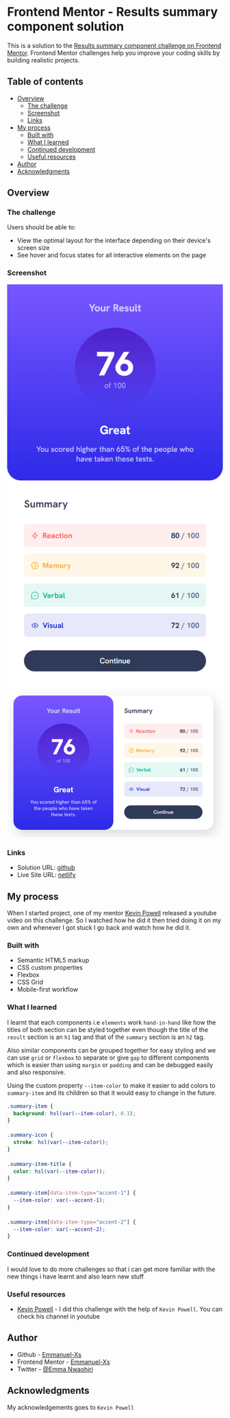 # Frontend Mentor - Results summary component solution

This is a solution to the [Results summary component challenge on Frontend Mentor](https://www.frontendmentor.io/challenges/results-summary-component-CE_K6s0maV). Frontend Mentor challenges help you improve your coding skills by building realistic projects.

## Table of contents

- [Overview](#overview)
  - [The challenge](#the-challenge)
  - [Screenshot](#screenshot)
  - [Links](#links)
- [My process](#my-process)
  - [Built with](#built-with)
  - [What I learned](#what-i-learned)
  - [Continued development](#continued-development)
  - [Useful resources](#useful-resources)
- [Author](#author)
- [Acknowledgments](#acknowledgments)

## Overview

### The challenge

Users should be able to:

- View the optimal layout for the interface depending on their device's screen size
- See hover and focus states for all interactive elements on the page

### Screenshot

![screenshot of challenge mobile view](./assets/images/Challenge-screenshot-mobile.png)
![screenshot of challenge desktop view](./assets/images/Challenge-screenshot-desktop.png)

### Links

- Solution URL: [github](https://github.com/Emmanuel-Xs/results-summary-component-main)
- Live Site URL: [netlify](https://summary-results101.netlify.app/)

## My process

When I started project, one of my mentor [Kevin Powell](https://www.youtube.com/kevinpowell) released a youtube video on this challenge. So I watched how he did it then tried doing it on my own and whenever I got stuck I go back and watch how he did it.

### Built with

- Semantic HTML5 markup
- CSS custom properties
- Flexbox
- CSS Grid
- Mobile-first workflow

### What I learned

I learnt that each components i.e `elements` work `hand-in-hand` like how the titles of both section can be styled together even though the title of the `result` section is an `h1` tag and that of the `summary` section is an `h2` tag.

Also similar components can be grouped together for easy styling and we can use `grid` or `flexbox` to separate or give `gap` to different components which is easier than using `margin` or `padding` and can be debugged easily and also responsive.

Using the custom property `--item-color` to make it easier to add colors to `summary-item` and its children so that it would easy to change in the future.

```css
.summary-item {
  background: hsl(var(--item-color), 0.1);
}

.summary-icon {
  stroke: hsl(var(--item-color));
}

.summary-item-title {
  color: hsl(var(--item-color));
}

.summary-item[data-item-type="accent-1"] {
  --item-color: var(--accent-1);
}

.summary-item[data-item-type="accent-2"] {
  --item-color: var(--accent-2);
}
```

### Continued development

I would love to do more challenges so that i can get more familiar with the new things i have learnt and also learn new stuff

### Useful resources

- [Kevin Powell](https://www.youtube.com/kevinpowell) - I did this challenge with the help of `Kevin Powell`. You can check his channel in youtube

## Author

- Github - [Emmanuel-Xs](https://github.com/Emmanuel-Xs)
- Frontend Mentor - [Emmanuel-Xs](https://www.frontendmentor.io/profile/Emmanuel-Xs)
- Twitter - [@Emma Nwaohiri](https://www.twitter.com/EmmaNwaohiri)

## Acknowledgments

My acknowledgements goes to `Kevin Powell`
